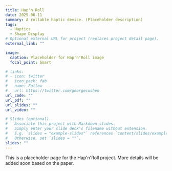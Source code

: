 ```yaml
---
title: Hap'n'Roll
date: 2025-06-11
summary: A rollable haptic device. (Placeholder description)
tags:
  - Haptics
  - Shape Display
# Optional external URL for project (replaces project detail page).
external_link: ""

image:
  caption: Placeholder for Hap'n'Roll image
  focal_point: Smart

# links:
# - icon: twitter
#   icon_pack: fab
#   name: Follow
#   url: https://twitter.com/georgecushen
url_code: ""
url_pdf: ""
url_slides: ""
url_video: ""

# Slides (optional).
#   Associate this project with Markdown slides.
#   Simply enter your slide deck's filename without extension.
#   E.g. `slides = "example-slides"` references `content/slides/example-slides.md`.
#   Otherwise, set `slides = ""`.
slides: ""
---
```


This is a placeholder page for the Hap'n'Roll project. More details will be added soon based on the paper.
